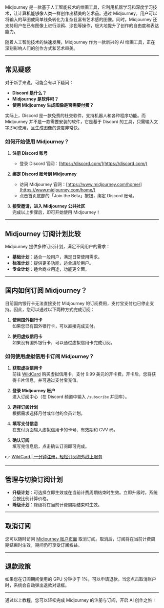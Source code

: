 Midjourney 是一款基于人工智能技术的绘画工具，它利用机器学习和深度学习技术，让计算机能够像人类一样创作出精美的艺术品。通过 Midjourney，用户可以将输入的草图或简单线条转化为复杂且富有艺术感的图像。同时，Midjourney 还支持用户在已有图像上进行涂鸦、涂色等操作，极大地提升了创作的自由度和表达能力。

随着人工智能技术的快速发展，Midjourney 作为一款新兴的 AI 绘画工具，正在深刻影响人们的创作方式和艺术审美。

---

## 常见疑惑

对于新手来说，可能会有以下疑问：

- **Discord 是什么？**
- **Midjourney 是软件吗？**
- **使用 Midjourney 生成图像是否需要付费？**

实际上，Discord 是一款免费的社交软件，支持机器人和各种程序功能。而 Midjourney 并不是一款需要安装的软件，它是基于 Discord 的工具，只需输入文字即可使用，且生成图像的速度非常快。

### 如何开始使用 Midjourney？

1. **注册 Discord 账号**  
   - 登录 Discord 官网：[https://discord.com/](https://discord.com/)

2. **绑定 Discord 账号到 Midjourney**  
   - 访问 Midjourney 官网：[https://www.midjourney.com/home/](https://www.midjourney.com/home/)  
   - 点击首页底部的「Join the Beta」按钮，绑定 Discord 账号。

3. **接受邀请，进入 Midjourney 公共社区**  
   完成以上步骤后，即可开始使用 Midjourney！

---

## Midjourney 订阅计划比较

Midjourney 提供多种订阅计划，满足不同用户的需求：

- **基础计划**：适合一般用户，满足日常使用需求。
- **标准计划**：提供更多功能，适合进阶用户。
- **专业计划**：适合商业用途，功能更全面。

---

## 国内如何订阅 Midjourney？

目前国内银行卡无法直接支付 Midjourney 的订阅费用，支付宝支付也已停止支持。因此，您可以通过以下两种方式完成订阅：

1. **使用国外银行卡**  
   如果您已有国外银行卡，可以直接完成支付。

2. **使用虚拟信用卡**  
   如果没有国外银行卡，可以通过虚拟信用卡完成订阅。

### 如何使用虚拟信用卡订阅 Midjourney？

1. **获取虚拟信用卡**  
   前往 [WildCard](https://bit.ly/bewildcard) 购买虚拟信用卡，支付 9.99 美元的开卡费。开卡后，您将获得卡片信息，并可通过支付宝充值。

2. **登录 Midjourney 账户**  
   进入订阅中心（在 Discord 频道中输入 `/subscribe` 并回车）。

3. **选择订阅计划**  
   根据需求选择月付或年付的会员计划。

4. **填写支付信息**  
   在支付页面输入虚拟信用卡的卡号、有效期和 CVV 码。

5. **确认订阅**  
   填写完信息后，点击确认订阅即可完成。

👉 [WildCard | 一分钟注册，轻松订阅海外线上服务](https://bit.ly/bewildcard)

---

## 管理与切换订阅计划

- **升级计划**：可选择立即生效或在当前计费周期结束时生效。立即升级时，系统会按比例计算价格。
- **降级计划**：降级将在当前计费周期结束时生效。

---

## 取消订阅

您可以随时访问 [Midjourney 账户页面](https://www.midjourney.com/account/) 取消订阅。取消后，订阅将在当前计费周期结束时生效，期间仍可享受订阅权益。

---

## 退款政策

如果您在订阅期间使用的 GPU 分钟少于 1%，可以申请退款。当您点击取消账户时，系统会自动弹出退款对话框。

---

通过以上教程，您可以轻松完成 Midjourney 的注册与订阅，开启 AI 创作之旅！